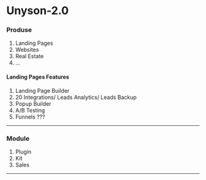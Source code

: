 # Unyson-2.0

### Produse 

1. Landing Pages 
2. Websites 
3. Real Estate 
4. ...

#### Landing Pages Features 

1. Landing Page Builder 
2. 20 Integrations/ Leads Analytics/ Leads Backup
3. Popup Builder 
4. A/B Testing 
5. Funnels ???

-----------------

### Module 

1. Plugin 
2. Kit 
3. Sales

-----------------
